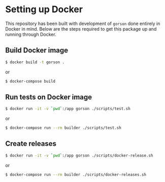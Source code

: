 # Setting up Docker

This repository has been built with development of `gorson` done entirely in Docker in mind. Below are the steps required to get
this package up and running through Docker.

## Build Docker image

```bash
$ docker build -t gorson .
```

or

```bash
$ docker-compose build
```

## Run tests on Docker image

```bash
$ docker run -it -v `pwd`:/app gorson ./scripts/test.sh
```

or

```bash
$ docker-compose run --rm builder ./scripts/test.sh
```

## Create releases

```bash
$ docker run -it -v `pwd`:/app gorson ./scripts/docker-release.sh
```

or

```bash
$ docker-compose run --rm builder ./scripts/docker-releases.sh
```

